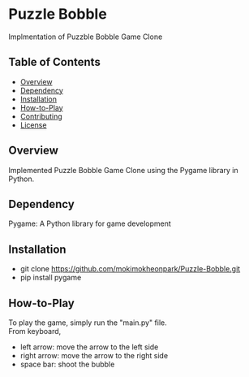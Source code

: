 # Puzzle Bobble

Implmentation of Puzzble Bobble Game Clone

## Table of Contents

- [Overview](#overview)
- [Dependency](#dependency)
- [Installation](#installation)
- [How-to-Play](#How-to-Play)
- [Contributing](#contributing)
- [License](#license)

## Overview

Implemented Puzzle Bobble Game Clone using the Pygame library in Python.

## Dependency

Pygame: A Python library for game development

## Installation

- git clone https://github.com/mokimokheonpark/Puzzle-Bobble.git  
- pip install pygame

## How-to-Play

To play the game, simply run the "main.py" file.    
From keyboard,  
- left arrow: move the arrow to the left side  
- right arrow: move the arrow to the right side  
- space bar: shoot the bubble
